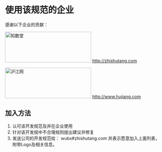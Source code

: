# 使用该规范的企业

感谢以下企业的贡献：

<img src="/img/zhishutang-logo.jpg" width = "280" height = "100" alt="知数堂" />   http://zhishutang.com

<img src="/img/hujiang-logo.png" width = "280" height = "100" alt="沪江网" />   http://www.hujiang.com


## 加入方法

1. 认可该开发规范及并在企业使用
2. 针对该开发规中不合理规则提出建议并修复
3. 发送公司的开发规范给： wubx#zhishutang.com 并表示愿意加入上面列表，附带Logo及相关信息。



